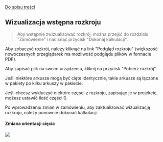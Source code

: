 [Do spisu treści](/service/doc/?cid=dsp)
## Wizualizacja wstępna rozkroju

> Aby wstępnie zwizualizować rozkrój, można przejść do rozdziału "Zamówienie" i nacisnąć przycisk "Dokonaj kalkulacji".
>
Aby zobaczyć rozkrój, należy kliknąć na link "Podgląd rozkroju" (większość nowoczesnych przeglądarek ma możliwość podglądu plików w formacie PDF).
>
Aby zapisać plik na swoim urządzeniu, kliknij na przycisk "Pobierz rozkrój".
>
Jeśli niektóre arkusze mogą być cięte identycznie, takie arkusze są łączone w pakiety po kilku arkuszy w pakiecie. 
>
Jeśli chcesz wykluczyć niektóre części z rozkroju, zapisując je w projekcie, możesz ustawić ilość części 0.
>
Po wprowadzeniu zmian w zamówieniu, aby zaktualizować wizualizację rozkroju, należy ponownie dokonać kalkulacji.


#### Zmiana orientacji cięcia

![](/store/Items/libs/doc_pictures/scrinu/rez.png)